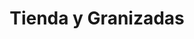 ---
title: "Tienda y Granizadas"
url: /zona-19-ciudad-de-guatemala/tienda-y-granizadas/
shop: quiosco
---